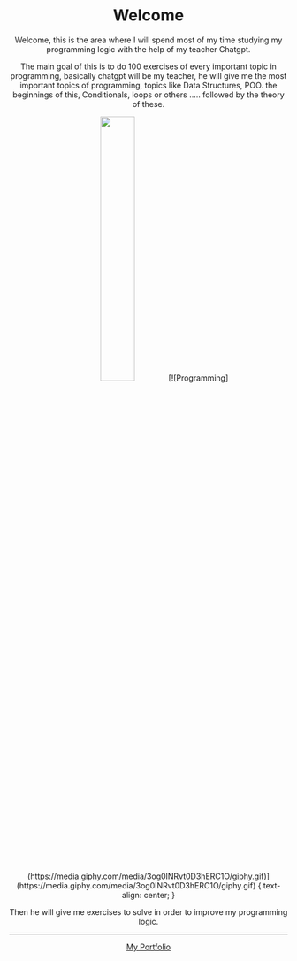 <div style="text-align: center;">

# Welcome
Welcome, this is the area where I will spend most of my time studying my programming logic with the help of my teacher Chatgpt.

The main goal of this is to do 100 exercises of every important topic in programming, basically chatgpt will be my teacher, he will give me the most important topics of programming, topics like Data Structures, POO. the beginnings of this, Conditionals, loops or others .....
followed by the theory of these.

<img src="https://media.giphy.com/media/3og0INRvt0D3hERC1O/giphy.gif" width="35%" height="35%" quality="35%">
[![Programming](https://media.giphy.com/media/3og0INRvt0D3hERC1O/giphy.gif)](https://media.giphy.com/media/3og0INRvt0D3hERC1O/giphy.gif) {
    text-align: center;
}


Then he will give me exercises to solve in order to improve my programming logic.


---

[My Portfolio ](https://edgarant.github.io/)

</div>
